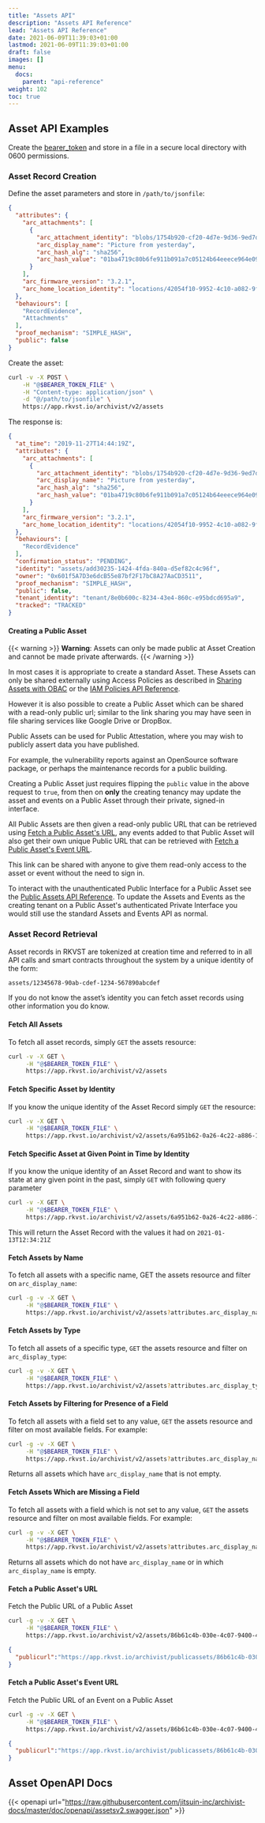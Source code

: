 ```yaml
---
title: "Assets API"
description: "Assets API Reference"
lead: "Assets API Reference"
date: 2021-06-09T11:39:03+01:00
lastmod: 2021-06-09T11:39:03+01:00
draft: false
images: []
menu: 
  docs:
    parent: "api-reference"
weight: 102
toc: true
---
```


## Asset API Examples

Create the [bearer_token](../../setup-and-administration/getting-access-tokens-using-app-registrations) and store in a file in a secure local directory with 0600 permissions.

### Asset Record Creation

Define the asset parameters and store in `/path/to/jsonfile`:

```json
{
  "attributes": {
    "arc_attachments": [
      {
        "arc_attachment_identity": "blobs/1754b920-cf20-4d7e-9d36-9ed7d479744d",
        "arc_display_name": "Picture from yesterday",
        "arc_hash_alg": "sha256",
        "arc_hash_value": "01ba4719c80b6fe911b091a7c05124b64eeece964e09c058ef8f9805daca546b"
      }
    ],
    "arc_firmware_version": "3.2.1",
    "arc_home_location_identity": "locations/42054f10-9952-4c10-a082-9fd0d10295ae"
  },
  "behaviours": [
    "RecordEvidence",
    "Attachments"
  ],
  "proof_mechanism": "SIMPLE_HASH",
  "public": false
}
```

Create the asset:

```bash
curl -v -X POST \
    -H "@$BEARER_TOKEN_FILE" \
    -H "Content-type: application/json" \
    -d "@/path/to/jsonfile" \
    https://app.rkvst.io/archivist/v2/assets
```

The response is:

```json
{
  "at_time": "2019-11-27T14:44:19Z",
  "attributes": {
    "arc_attachments": [
      {
        "arc_attachment_identity": "blobs/1754b920-cf20-4d7e-9d36-9ed7d479744d",
        "arc_display_name": "Picture from yesterday",
        "arc_hash_alg": "sha256",
        "arc_hash_value": "01ba4719c80b6fe911b091a7c05124b64eeece964e09c058ef8f9805daca546b"
      }
    ],
    "arc_firmware_version": "3.2.1",
    "arc_home_location_identity": "locations/42054f10-9952-4c10-a082-9fd0d10295ae"
  },
  "behaviours": [
    "RecordEvidence"
  ],
  "confirmation_status": "PENDING",
  "identity": "assets/add30235-1424-4fda-840a-d5ef82c4c96f",
  "owner": "0x601f5A7D3e6dcB55e87bf2F17bC8A27AaCD3511",
  "proof_mechanism": "SIMPLE_HASH",
  "public": false,
  "tenant_identity": "tenant/8e0b600c-8234-43e4-860c-e95bdcd695a9",
  "tracked": "TRACKED"
}
```
#### Creating a Public Asset

{{< warning >}}
**Warning**: Assets can only be made public at Asset Creation and cannot be made private afterwards.
{{< /warning >}}

In most cases it is appropriate to create a standard Asset. These Assets can only be shared externally using Access Policies as described in [Sharing Assets with OBAC](../../quickstart/sharing-assets-with-obac/) or the [IAM Policies API Reference](../iam-policies-api/).

However it is also possible to create a Public Asset which can be shared with a read-only public url; similar to the link sharing you may have seen in file sharing services like Google Drive or DropBox.

Public Assets can be used for Public Attestation, where you may wish to publicly assert data you have published.

For example, the vulnerability reports against an OpenSource software package, or perhaps the maintenance records for a public building.

Creating a Public Asset just requires flipping the `public` value in the above request to `true`, from then on **only** the creating tenancy may update the asset and events on a Public Asset through their private, signed-in interface.

All Public Assets are then given a read-only public URL that can be retrieved using [Fetch a Public Asset's URL](./#fetch-a-public-assets-url), any events added to that Public Asset will also get their own unique Public URL that can be retrieved with [Fetch a Public Asset's Event URL](./#fetch-a-public-assets-event-url).

This link can be shared with anyone to give them read-only access to the asset or event without the need to sign in.

To interact with the unauthenticated Public Interface for a Public Asset see the [Public Assets API Reference](../public-assets-api/). To update the Assets and Events as the creating tenant on a Public Asset's authenticated Private Interface you would still use the standard Assets and Events API as normal.
### Asset Record Retrieval

Asset records in RKVST are tokenized at creation time and referred to in all API calls and smart contracts throughout the system by a unique identity of the form:

```bash
assets/12345678-90ab-cdef-1234-567890abcdef
```

If you do not know the asset’s identity you can fetch asset records using other information you do know.

#### Fetch All Assets

To fetch all asset records, simply `GET` the assets resource:

```bash
curl -v -X GET \
     -H "@$BEARER_TOKEN_FILE" \
     https://app.rkvst.io/archivist/v2/assets
```

#### Fetch Specific Asset by Identity

If you know the unique identity of the Asset Record simply `GET` the resource:

```bash
curl -v -X GET \
     -H "@$BEARER_TOKEN_FILE" \
     https://app.rkvst.io/archivist/v2/assets/6a951b62-0a26-4c22-a886-1082297b063b
```

#### Fetch Specific Asset at Given Point in Time by Identity

If you know the unique identity of an Asset Record and want to show its state at any given point in the past, simply `GET` with following query parameter

```bash
curl -v -X GET \
     -H "@$BEARER_TOKEN_FILE" \
     https://app.rkvst.io/archivist/v2/assets/6a951b62-0a26-4c22-a886-1082297b063b?at_time=2021-01-13T12:34:21Z
```

This will return the Asset Record with the values it had on `2021-01-13T12:34:21Z`

#### Fetch Assets by Name

To fetch all assets with a specific name, GET the assets resource and filter on `arc_display_name`:

```bash
curl -g -v -X GET \
     -H "@$BEARER_TOKEN_FILE" \
     https://app.rkvst.io/archivist/v2/assets?attributes.arc_display_name=tcl.ccj.003
```

#### Fetch Assets by Type

To fetch all assets of a specific type, `GET` the assets resource and filter on `arc_display_type`:

```bash
curl -g -v -X GET \
     -H "@$BEARER_TOKEN_FILE" \
     https://app.rkvst.io/archivist/v2/assets?attributes.arc_display_type=Traffic%20light
```

#### Fetch Assets by Filtering for Presence of a Field

To fetch all assets with a field set to any value, `GET` the assets resource and filter on most available fields. For example:

```bash
curl -g -v -X GET \
     -H "@$BEARER_TOKEN_FILE" \
     https://app.rkvst.io/archivist/v2/assets?attributes.arc_display_name=*
```

Returns all assets which have `arc_display_name` that is not empty.

#### Fetch Assets Which are Missing a Field

To fetch all assets with a field which is not set to any value, `GET` the assets resource and filter on most available fields. For example:

```bash
curl -g -v -X GET \
     -H "@$BEARER_TOKEN_FILE" \
     https://app.rkvst.io/archivist/v2/assets?attributes.arc_display_name!=*
```

Returns all assets which do not have `arc_display_name` or in which `arc_display_name` is empty.

#### Fetch a Public Asset's URL

Fetch the Public URL of a Public Asset

```bash
curl -g -v -X GET \
     -H "@$BEARER_TOKEN_FILE" \
     https://app.rkvst.io/archivist/v2/assets/86b61c4b-030e-4c07-9400-463612e6cee4:publicurl
```

```json
{
  "publicurl":"https://app.rkvst.io/archivist/publicassets/86b61c4b-030e-4c07-9400-463612e6cee4"
}
```

#### Fetch a Public Asset's Event URL

Fetch the Public URL of an Event on a Public Asset

```bash
curl -g -v -X GET \
     -H "@$BEARER_TOKEN_FILE" \
     https://app.rkvst.io/archivist/v2/assets/86b61c4b-030e-4c07-9400-463612e6cee4/events/7da272ad-19d5-4106-b4af-2980a84c2721:publicurl
```

```json
{
  "publicurl":"https://app.rkvst.io/archivist/publicassets/86b61c4b-030e-4c07-9400-463612e6cee4/events/7da272ad-19d5-4106-b4af-2980a84c2721"
}
```


## Asset OpenAPI Docs

{{< openapi url="https://raw.githubusercontent.com/jitsuin-inc/archivist-docs/master/doc/openapi/assetsv2.swagger.json" >}}
